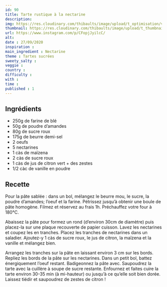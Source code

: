 ```yaml
---
id: 90
title: Tarte rustique à la nectarine
description: 
img: https://res.cloudinary.com/thibaults/image/upload/t_optimisation/v1600524211/Recipes/20200929_tarte_nectarine.jpg
thumbnail: https://res.cloudinary.com/thibaults/image/upload/t_thumbnail_josie/v1600524211/Recipes/20200929_tarte_nectarine.jpg
url: https://www.instagram.com/p/CFopjJyilcC/
alt: 
date : 27/09/2020
inspiration : 
main_ingredient : Nectarine
theme : Tartes sucrées
sweety_salty : 
veggie : 
country :
difficulty :
with : 
time : 
published : 1
---
```


## Ingrédients
 - 250g de farine de blé
 - 50g de poudre d’amandes
 - 80g de sucre roux
 - 175g de beurre demi-sel
 - 2 oeufs
 - 5 nectarines
 - 1 càs de maïzena
 - 2 càs de sucre roux
 - 1 càs de jus de citron vert + des zestes
 - 1/2 càc de vanille en poudre

## Recette
Pour la pâte sablée : dans un bol, mélangez le beurre mou, le sucre, la poudre d’amandes; l’oeuf et la farine. Pétrissez jusqu’à obtenir une boule de pâte homogène. Filmez et réservez au frais 1h. Préchauffez votre four à 180°C.

Abaissez la pâte pour formez un rond (d’environ 30cm de diamètre) puis placez-la sur une plaque recouverte de papier cuisson. Lavez les nectarines et coupez les en tranches. Placez les tranches de nectarines dans un saladier. Ajoutez-y 1 càs de sucre roux, le jus de citron, la maïzena et la vanille et mélangez bien.

Arrangez les tranches sur la pâte en laissant environ 3 cm sur les bords. Repliez les bords de la pâte sur les nectarines. Dans un petit bol, battez énergiquement l’oeuf restant. Badigeonnez la pâte avec. Saupoudrez la tarte avec la cuillère à soupe de sucre restante. Enfournez et faites cuire la tarte environ 30-35 min (à mi-hauteur) ou jusqu’à ce qu’elle soit bien dorée. Laissez tiédir et saupoudrez de zestes de citron !